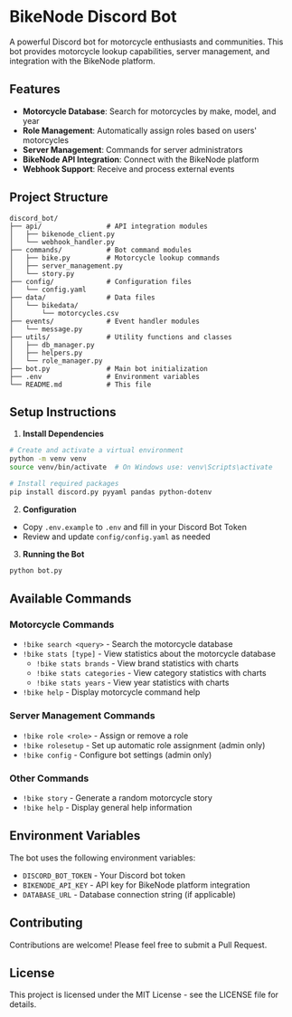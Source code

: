 # BikeNode Discord Bot

A powerful Discord bot for motorcycle enthusiasts and communities. This bot provides motorcycle lookup capabilities, server management, and integration with the BikeNode platform.

## Features

- **Motorcycle Database**: Search for motorcycles by make, model, and year
- **Role Management**: Automatically assign roles based on users' motorcycles
- **Server Management**: Commands for server administrators
- **BikeNode API Integration**: Connect with the BikeNode platform
- **Webhook Support**: Receive and process external events

## Project Structure

```
discord_bot/
├── api/                # API integration modules
│   ├── bikenode_client.py
│   └── webhook_handler.py
├── commands/           # Bot command modules
│   ├── bike.py         # Motorcycle lookup commands
│   ├── server_management.py
│   └── story.py
├── config/             # Configuration files
│   └── config.yaml
├── data/               # Data files
│   └── bikedata/       
│       └── motorcycles.csv
├── events/             # Event handler modules
│   └── message.py
├── utils/              # Utility functions and classes
│   ├── db_manager.py
│   ├── helpers.py
│   └── role_manager.py
├── bot.py              # Main bot initialization
├── .env                # Environment variables
└── README.md           # This file
```

## Setup Instructions

1. **Install Dependencies**

```bash
# Create and activate a virtual environment
python -m venv venv
source venv/bin/activate  # On Windows use: venv\Scripts\activate

# Install required packages
pip install discord.py pyyaml pandas python-dotenv
```

2. **Configuration**

- Copy `.env.example` to `.env` and fill in your Discord Bot Token
- Review and update `config/config.yaml` as needed

3. **Running the Bot**

```bash
python bot.py
```

## Available Commands

### Motorcycle Commands
- `!bike search <query>` - Search the motorcycle database
- `!bike stats [type]` - View statistics about the motorcycle database
  - `!bike stats brands` - View brand statistics with charts
  - `!bike stats categories` - View category statistics with charts
  - `!bike stats years` - View year statistics with charts
- `!bike help` - Display motorcycle command help

### Server Management Commands
- `!bike role <role>` - Assign or remove a role
- `!bike rolesetup` - Set up automatic role assignment (admin only)
- `!bike config` - Configure bot settings (admin only)

### Other Commands
- `!bike story` - Generate a random motorcycle story
- `!bike help` - Display general help information

## Environment Variables

The bot uses the following environment variables:
- `DISCORD_BOT_TOKEN` - Your Discord bot token
- `BIKENODE_API_KEY` - API key for BikeNode platform integration
- `DATABASE_URL` - Database connection string (if applicable)

## Contributing

Contributions are welcome! Please feel free to submit a Pull Request.

## License

This project is licensed under the MIT License - see the LICENSE file for details.
